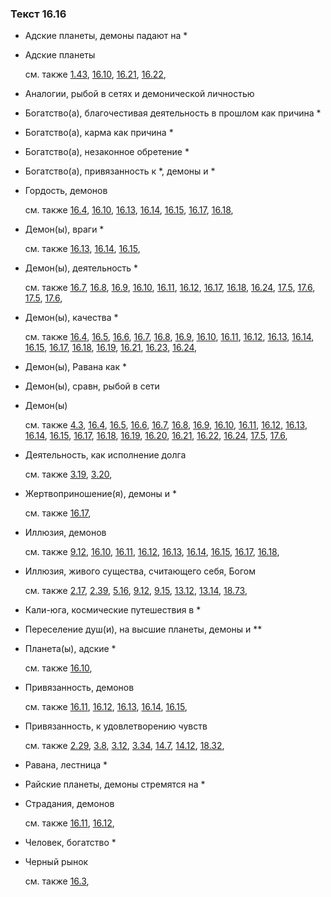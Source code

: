 ### Текст 16.16
	
- Адские планеты, демоны падают на *

	
- Адские планеты

	см. также  [1.43](../01/0143.md),  [16.10](../16/1610.md),  [16.21](../16/1621.md),  [16.22](../16/1622.md), 
	
- Аналогии, рыбой в сетях и демонической личностью

	
- Богатство(а), благочестивая деятельность в прошлом как причина *

	
- Богатство(а), карма как причина *

	
- Богатство(а), незаконное обретение *

	
- Богатство(а), привязанность к *, демоны и *

	
- Гордость, демонов

	см. также  [16.4](../16/1604.md),  [16.10](../16/1610.md),  [16.13](../16/1613.md),  [16.14](../16/1614.md),  [16.15](../16/1615.md),  [16.17](../16/1617.md),  [16.18](../16/1618.md), 
	
- Демон(ы), враги *

	см. также  [16.13](../16/1613.md),  [16.14](../16/1614.md),  [16.15](../16/1615.md), 
	
- Демон(ы), деятельность *

	см. также  [16.7](../16/1607.md),  [16.8](../16/1608.md),  [16.9](../16/1609.md),  [16.10](../16/1610.md),  [16.11](../16/1611.md),  [16.12](../16/1612.md),  [16.17](../16/1617.md),  [16.18](../16/1618.md),  [16.24](../16/1624.md),  [17.5](../17/1705.md),  [17.6](../17/1706.md),  [17.5](../17/1705.md),  [17.6](../17/1706.md), 
	
- Демон(ы), качества *

	см. также  [16.4](../16/1604.md),  [16.5](../16/1605.md),  [16.6](../16/1606.md),  [16.7](../16/1607.md),  [16.8](../16/1608.md),  [16.9](../16/1609.md),  [16.10](../16/1610.md),  [16.11](../16/1611.md),  [16.12](../16/1612.md),  [16.13](../16/1613.md),  [16.14](../16/1614.md),  [16.15](../16/1615.md),  [16.17](../16/1617.md),  [16.18](../16/1618.md),  [16.19](../16/1619.md),  [16.21](../16/1621.md),  [16.23](../16/1623.md),  [16.24](../16/1624.md), 
	
- Демон(ы), Равана как *

	
- Демон(ы), сравн, рыбой в сети

	
- Демон(ы)

	см. также  [4.3](../04/0403.md),  [16.4](../16/1604.md),  [16.5](../16/1605.md),  [16.6](../16/1606.md),  [16.7](../16/1607.md),  [16.8](../16/1608.md),  [16.9](../16/1609.md),  [16.10](../16/1610.md),  [16.11](../16/1611.md),  [16.12](../16/1612.md),  [16.13](../16/1613.md),  [16.14](../16/1614.md),  [16.15](../16/1615.md),  [16.17](../16/1617.md),  [16.18](../16/1618.md),  [16.19](../16/1619.md),  [16.20](../16/1620.md),  [16.21](../16/1621.md),  [16.22](../16/1622.md),  [16.24](../16/1624.md),  [17.5](../17/1705.md),  [17.6](../17/1706.md), 
	
- Деятельность, как исполнение долга

	см. также  [3.19](../03/0319.md),  [3.20](../03/0320.md), 
	
- Жертвоприношение(я), демоны и *

	см. также  [16.17](../16/1617.md), 
	
- Иллюзия, демонов

	см. также  [9.12](../09/0912.md),  [16.10](../16/1610.md),  [16.11](../16/1611.md),  [16.12](../16/1612.md),  [16.13](../16/1613.md),  [16.14](../16/1614.md),  [16.15](../16/1615.md),  [16.17](../16/1617.md),  [16.18](../16/1618.md), 
	
- Иллюзия, живого существа, считающего себя, Богом

	см. также  [2.17](../02/0217.md),  [2.39](../02/0239.md),  [5.16](../05/0516.md),  [9.12](../09/0912.md),  [9.15](../09/0915.md),  [13.12](../13/1312.md),  [13.14](../13/1314.md),  [18.73](../18/1873.md), 
	
- Кали-юга, космические путешествия в *

	
- Переселение душ(и), на высшие планеты, демоны и **

	
- Планета(ы), адские *

	см. также  [16.10](../16/1610.md), 
	
- Привязанность, демонов

	см. также  [16.11](../16/1611.md),  [16.12](../16/1612.md),  [16.13](../16/1613.md),  [16.14](../16/1614.md),  [16.15](../16/1615.md), 
	
- Привязанность, к удовлетворению чувств

	см. также  [2.29](../02/0229.md),  [3.8](../03/0308.md),  [3.12](../03/0312.md),  [3.34](../03/0334.md),  [14.7](../14/1407.md),  [14.12](../14/1412.md),  [18.32](../18/1832.md), 
	
- Равана, лестница *

	
- Райские планеты, демоны стремятся на *

	
- Страдания, демонов

	см. также  [16.11](../16/1611.md),  [16.12](../16/1612.md), 
	
- Человек, богатство *

	
- Черный рынок

	см. также  [16.3](../16/1603.md), 
